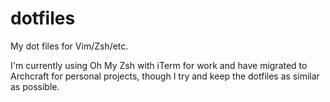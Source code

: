 # dotfiles
My dot files for Vim/Zsh/etc.

I'm currently using Oh My Zsh with iTerm for work and have migrated to Archcraft for personal projects, though I try and keep the dotfiles as similar as possible.
